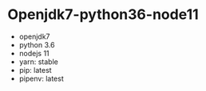 # Openjdk7-python36-node11

- openjdk7
- python 3.6
- nodejs 11
- yarn: stable
- pip: latest
- pipenv: latest